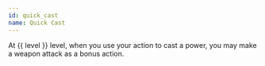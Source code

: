 ```yaml
---
id: quick_cast
name: Quick Cast
---
```

At {{ level }} level, when you use your action to cast a power, you may make a weapon attack as a
bonus action.
